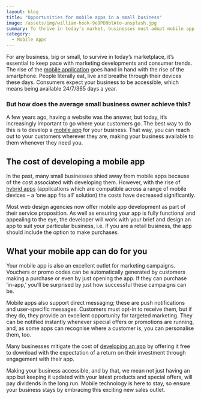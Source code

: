 ```yaml
---
layout: blog
title: "Opportunities for mobile apps in a small business"
image: /assets/img/william-hook-9e9PD9blAto-unsplash.jpg
summary: To thrive in today’s market, businesses must adopt mobile app technology, offering 24/7 accessibility and personalized customer engagement, balancing costs with innovative, hybrid app development.
category:
  - Mobile Apps
---
```


For any business, big or small, to survive in today’s marketplace, it’s essential to keep pace with marketing developments and consumer trends. The rise of the [mobile application](https://headchannel.co.uk/mobile-app-development) goes hand in hand with the rise of the smartphone. People literally eat, live and breathe through their devices these days. Consumers expect your business to be accessible, which means being available 24/7/365 days a year.

### But how does the average small business owner achieve this?
A few years ago, having a website was the answer, but today, it’s increasingly important to go where your customers go. The best way to do this is to develop a [mobile app](https://headchannel.co.uk/mobile-app-development) for your business. That way, you can reach out to your customers wherever they are, making your business available to them whenever they need you.

## The cost of developing a mobile app
In the past, many small businesses shied away from mobile apps because of the cost associated with developing them. However, with the rise of [hybrid apps](https://headchannel.co.uk/blog/benefits-of-hybrid-mobile-app-development/) (applications which are compatible across a range of mobile devices – a ‘one app fits all’ solution) the costs have decreased significantly.

Most web design agencies now offer mobile app development as part of their service proposition. As well as ensuring your app is fully functional and appealing to the eye, the developer will work with your brief and design an app to suit your particular business, i.e. if you are a retail business, the app should include the option to make purchases.

## What your mobile app can do for you
Your mobile app is also an excellent outlet for marketing campaigns. Vouchers or promo codes can be automatically generated by customers making a purchase or even by just opening the app. If they can purchase ‘in-app,’ you’ll be surprised by just how successful these campaigns can be.

Mobile apps also support direct messaging; these are push notifications and user-specific messages. Customers must opt-in to receive them, but if they do, they provide an excellent opportunity for targeted marketing. They can be notified instantly whenever special offers or promotions are running, and, as some apps can recognise where a customer is, you can personalise them, too.

Many businesses mitigate the cost of [developing an app](https://headchannel.co.uk/services/) by offering it free to download with the expectation of a return on their investment through engagement with their app.

Making your business accessible, and by that, we mean not just having an app but keeping it updated with your latest products and special offers, will pay dividends in the long run. Mobile technology is here to stay, so ensure your business stays by embracing this exciting new sales outlet.
